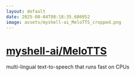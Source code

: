 ```yaml
---
layout: default
date: 2025-08-04T08:18:35.686952
image: assets/myshell-ai_MeloTTS_cropped.png
---
```


# [myshell-ai/MeloTTS](https://github.com/myshell-ai/MeloTTS)

multi-lingual text-to-speech that runs fast on CPUs

